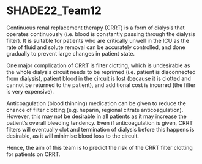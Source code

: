 # SHADE22_Team12

Continuous renal replacement therapy (CRRT) is a form of dialysis that operates continuously (i.e. blood is constantly passing through the dialysis filter). It is suitable for patients who are critically unwell in the ICU as the rate of fluid and solute removal can be accurately controlled, and done gradually to prevent large changes in patient state. 

One major complication of CRRT is filter clotting, which is undesirable as the whole dialysis circuit needs to be reprimed (i.e. patient is disconnected from dialysis), patient blood in the circuit is lost (because it is clotted and cannot be returned to the patient), and additional cost is incurred (the filter is very expensive).

Anticoagulation (blood thinning) medication can be given to reduce the chance of filter clotting (e.g. heparin, regional citrate anticoagulation). However, this may not be desirable in all patients as it may increase the patient’s overall bleeding tendency. Even if anticoagulation is given, CRRT filters will eventually clot and termination of dialysis before this happens is desirable, as it will minimise blood loss to the circuit. 

Hence, the aim of this team is to predict the risk of the CRRT filter clotting for patients on CRRT. 
